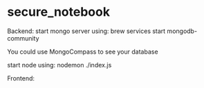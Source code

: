 # secure_notebook

Backend:
start mongo server using:
brew services start mongodb-community

You could use MongoCompass to see your database

start node using:
nodemon ./index.js

Frontend:
